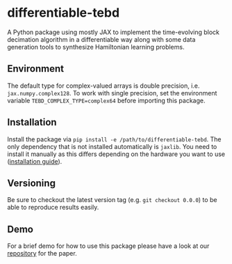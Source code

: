 # differentiable-tebd

A Python package using mostly JAX to implement the time-evolving block decimation algorithm in a differentiable way along with some data generation tools to synthesize Hamiltonian learning problems.

## Environment

The default type for complex-valued arrays is double precision, i.e. `jax.numpy.complex128`.
To work with single precision, set the environment variable `TEBD_COMPLEX_TYPE=complex64` before importing this package.

## Installation

Install the package via `pip install -e /path/to/differentiable-tebd`.
The only dependency that is not installed automatically is `jaxlib`.
You need to install it manually as this differs depending on the hardware you want to use ([installation guide](https://github.com/google/jax/#installation)).

## Versioning

Be sure to checkout the latest version tag (e.g. `git checkout 0.0.0`) to be able to reproduce results easily.

## Demo

For a brief demo for how to use this package please have a look at our [repository](https://github.com/frederikwilde/scalable-dynamical-hamiltonian-learning/tree/main/demo) for the paper.
